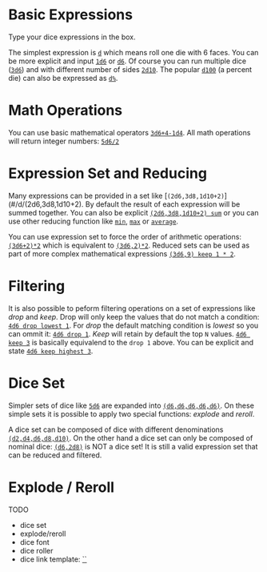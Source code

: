 # Basic Expressions

Type your dice expressions in the box.

The simplest expression is [`d`](#/d/d) which means roll one die with 6 faces. You can be more explicit and input [`1d6`](#/d/1d6) or  [`d6`](#/d/d6). Of course you can run multiple dice ([`3d6`](#/d/3d6)) and with different number of sides [`2d10`](#/d/2d10). The popular [`d100`](#/d/d100) (a percent die) can also be expressed as [`d%`](#/d/d%).

# Math Operations

You can use basic mathematical operators [`3d6+4-1d4`](#/d/3d6+4-1d4). All math operations will return integer numbers: [`5d6/2`](#/d/5d6/2)

# Expression Set and Reducing

Many expressions can be provided in a set like [`(2d6,3d8,1d10+2)`](#/d/(2d6,3d8,1d10+2). By default the result of each expression will be summed together. You can also be explicit [`(2d6,3d8,1d10+2) sum`](#/d/(2d6,3d8,1d10+2)sum) or you can use other reducing function like [`min`](#/d/(2d6,3d8,1d10+2)min), [`max`](#/d/(2d6,3d8,1d10+2)max) or [`average`](#/d/(2d6,3d8,1d10+2)average).

You can use expression set to force the order of arithmetic operations: [`(3d6+2)*2`](#/d/(3d6+2)*2) which is equivalent to [`(3d6,2)*2`](#/d/(3d6,2)*2). Reduced sets can be used as part of more complex mathematical expressions [`(3d6,9) keep 1 * 2`](#/d/(3d6,9)_keep_1_*_2).

# Filtering

It is also possible to peform filtering operations on a set of expressions like *drop* and *keep*. Drop will only keep the values that do not match a condition: [`4d6 drop lowest 1`](#/d/4d6_drop_lowest_1). For *drop* the default matching condition is *lowest* so you can ommit it: [`4d6 drop 1`](#/d/4d6_drop_1). *Keep* will retain by default the top `N` values. [`4d6 keep 3`](#/d/4d6_keep_3) is basically equivalend to the `drop 1` above. You can be explicit and state [`4d6 keep highest 3`](#/d/4d6_keep_highest_3).

# Dice Set

Simpler sets of dice like [`5d6`](#/d/5d6) are expanded into [`(d6,d6,d6,d6,d6)`](#/d/(d6,d6,d6,d6,d6)). On these simple sets it is possible to apply two special functions: *explode* and *reroll*.

A dice set can be composed of dice with different denominations [`(d2,d4,d6,d8,d10)`](#/d/(d2,d4,d6,d8,d10)). On the other hand a dice set can only be composed of nominal dice: [`(d6,2d8)`](#/d/(d6,2d8)) is NOT a dice set! It is still a valid expression set that can be reduced and filtered.

# Explode / Reroll

TODO

  * dice set
  * explode/reroll
  * dice font
  * dice roller
  * dice link template: [``](#/d/)
